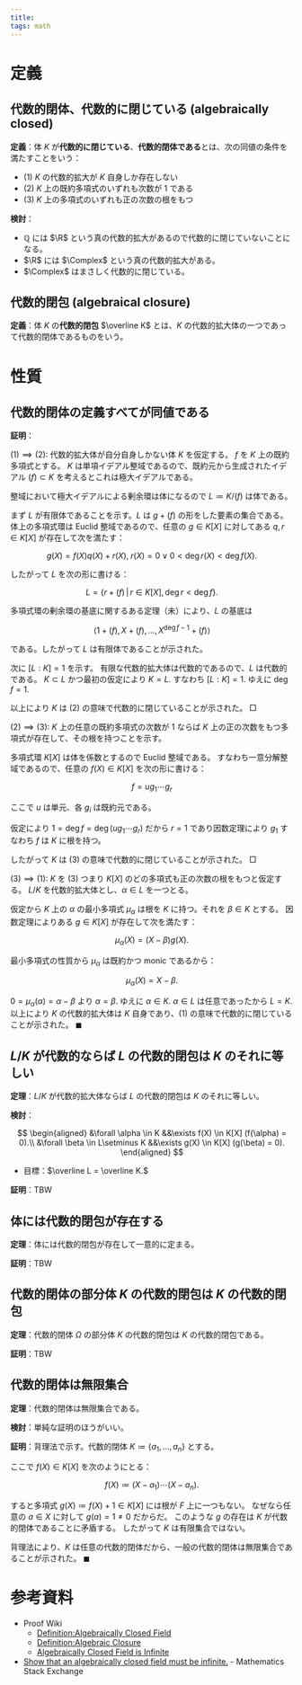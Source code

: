 ```yaml
---
title:
tags: math
---
```


# 定義
## 代数的閉体、代数的に閉じている (algebraically closed)

**定義**：体 $K$ が**代数的に閉じている**、**代数的閉体である**とは、次の同値の条件を満たすことをいう：

* $(1)$ $K$ の代数的拡大が $K$ 自身しか存在しない
* $(2)$ $K$ 上の既約多項式のいずれも次数が $1$ である
* $(3)$ $K$ 上の多項式のいずれも正の次数の根をもつ

**検討**：
* $\mathbb Q$ には $\R$ という真の代数的拡大があるので代数的に閉じていないことになる。
* $\R$ には $\Complex$ という真の代数的拡大がある。
* $\Complex$ はまさしく代数的に閉じている。

## 代数的閉包 (algebraical closure)

**定義**：体 $K$ の**代数的閉包** $\overline K$ とは、$K$ の代数的拡大体の一つであって代数的閉体であるものをいう。

# 性質
## 代数的閉体の定義すべてが同値である

**証明**：

$(1) \implies (2)\colon$
代数的拡大体が自分自身しかない体 $K$ を仮定する。
$f$ を $K$ 上の既約多項式とする。
$K$ は単項イデアル整域であるので、既約元から生成されたイデアル $(f) \subset K$ を考えるとこれは極大イデアルである。

整域において極大イデアルによる剰余環は体になるので $L \coloneqq K/(f)$ は体である。

まず $L$ が有限体であることを示す。$L$ は $g + (f)$ の形をした要素の集合である。
体上の多項式環は Euclid 整域であるので、任意の $g \in K[X]$ に対してある
$q, r \in K[X]$ が存在して次を満たす：

$$
g(X) = f(X)q(X) + r(X),\;r(X) = 0 \lor 0 \lt \deg r(X) \lt \deg f(X).
$$

したがって $L$ を次の形に書ける：

$$
L = \{ r + (f)\,|\, r \in K[X], \deg r \lt \deg f\}.
$$

多項式環の剰余環の基底に関するある定理（未）により、$L$ の基底は

$$
\langle 1 + (f), X + (f), \dotsc, X^{\deg f - 1} + (f)\rangle
$$

である。したがって $L$ は有限体であることが示された。

次に $[L:K] = 1$ を示す。
有限な代数的拡大体は代数的であるので、$L$ は代数的である。
$K \subset L$ かつ最初の仮定により $K = L.$ すなわち
$[L:K] = 1.$ ゆえに $\deg f = 1.$

以上により $K$ は $(2)$ の意味で代数的に閉じていることが示された。
$\Box$

$(2) \implies (3)\colon$
$K$ 上の任意の既約多項式の次数が 1 ならば
$K$ 上の正の次数をもつ多項式が存在して、その根を持つことを示す。

多項式環 $K[X]$ は体を係数とするので Euclid 整域である。
すなわち一意分解整域であるので、任意の $f(X) \in K[X]$ を次の形に書ける：

$$
f = ug_1\dotsm g_r
$$

ここで $u$ は単元、各 $g_i$ は既約元である。

仮定により $1 = \deg f = \deg(ug_1\dotsb g_r)$ だから $r = 1$ であり因数定理により $g_1$ すなわち
$f$ は $K$ に根を持つ。

したがって $K$ は $(3)$ の意味で代数的に閉じていることが示された。
$\Box$

$(3)\implies(1)\colon$
$K$ を $(3)$ つまり $K[X]$ のどの多項式も正の次数の根をもつと仮定する。
$L/K$ を代数的拡大体とし、$\alpha \in L$ を一つとる。

仮定から $K$ 上の $\alpha$ の最小多項式 $\mu_\alpha$ は根を $K$ に持つ。それを $\beta \in K$ とする。
因数定理によりある $g \in K[X]$ が存在して次を満たす：

$$
\mu_\alpha(X) = (X - \beta)g(X).
$$

最小多項式の性質から $\mu_\alpha$ は既約かつ monic であるから：

$$
\mu_\alpha(X) = X - \beta.
$$

$0 = \mu_\alpha(\alpha) = \alpha - \beta$ より $\alpha = \beta.$
ゆえに $\alpha \in K.$ $\alpha \in L$ は任意であったから $L = K.$
以上により $K$ の代数的拡大体は $K$ 自身であり、$(1)$ の意味で代数的に閉じていることが示された。
$\blacksquare$

## $L/K$ が代数的ならば $L$ の代数的閉包は $K$ のそれに等しい

**定理**：$L/K$ が代数的拡大体ならば $L$ の代数的閉包は $K$ のそれに等しい。

**検討**：

$$
\begin{aligned}
&\forall \alpha \in K &&\exists f(X) \in K[X] (f(\alpha) = 0).\\
&\forall \beta \in L\setminus K &&\exists g(X) \in K[X] (g(\beta) = 0).
\end{aligned}
$$
* 目標：$\overline L = \overline K.$

**証明**：TBW

## 体には代数的閉包が存在する

**定理**：体には代数的閉包が存在して一意的に定まる。

**証明**：TBW

## 代数的閉体の部分体 $K$ の代数的閉包は $K$ の代数的閉包

**定理**：代数的閉体 $\Omega$ の部分体 $K$ の代数的閉包は $K$ の代数的閉包である。

**証明**：TBW

## 代数的閉体は無限集合

**定理**：代数的閉体は無限集合である。

**検討**：単純な証明のほうがいい。

**証明**：背理法で示す。代数的閉体 $K \coloneqq \lbrace a_1, \dotsc, a_n \rbrace$ とする。

ここで $f(X) \in K[X]$ を次のようにとる：

$$
f(X) \coloneqq (X - a_1) \dotsb (X - a_n).
$$

すると多項式 $g(X) \coloneqq f(X) + 1 \in K[X]$ には根が $F$ 上に一つもない。
なぜなら任意の $a \in X$ に対して $g(a) = 1 \ne 0$ だからだ。
このような $g$ の存在は $K$ が代数的閉体であることに矛盾する。
したがって $K$ は有限集合ではない。

背理法により、$K$ は任意の代数的閉体だから、一般の代数的閉体は無限集合であることが示された。
$\blacksquare$

# 参考資料

* Proof Wiki
  * [Definition:Algebraically Closed Field](https://proofwiki.org/wiki/Definition:Algebraically_Closed_Field)
  * [Definition:Algebraic Closure](https://proofwiki.org/wiki/Definition:Algebraic_Closure)
  * [Algebraically Closed Field is Infinite](https://proofwiki.org/wiki/Algebraically_Closed_Field_is_Infinite)
* [Show that an algebraically closed field must be infinite.](https://math.stackexchange.com/questions/416764/show-that-an-algebraically-closed-field-must-be-infinite) - Mathematics Stack Exchange
